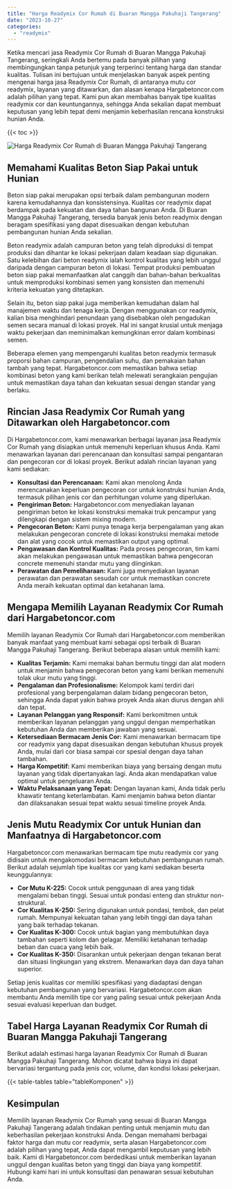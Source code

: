 ```yaml
---
title: "Harga Readymix Cor Rumah di Buaran Mangga Pakuhaji Tangerang"
date: "2023-10-27"
categories: 
  - "readymix"
---
```



Ketika mencari jasa Readymix Cor Rumah di Buaran Mangga Pakuhaji Tangerang, seringkali Anda bertemu pada banyak pilihan yang membingungkan tanpa petunjuk yang terperinci tentang harga dan standar kualitas. Tulisan ini bertujuan untuk menjelaskan banyak aspek penting mengenai harga jasa Readymix Cor Rumah, di antaranya mutu cor readymix, layanan yang ditawarkan, dan alasan kenapa Hargabetoncor.com adalah pilihan yang tepat. Kami pun akan membahas banyak tipe kualitas readymix cor dan keuntungannya, sehingga Anda sekalian dapat membuat keputusan yang lebih tepat demi menjamin keberhasilan rencana konstruksi hunian Anda.

{{< toc >}}

![Harga Readymix Cor Rumah di Buaran Mangga Pakuhaji Tangerang](https://hargareadymixid.github.io/hbc/readymix-hbc%20(15).png)

## Memahami Kualitas Beton Siap Pakai untuk Hunian

Beton siap pakai merupakan opsi terbaik dalam pembangunan modern karena kemudahannya dan konsistensinya. Kualitas cor readymix dapat berdampak pada kekuatan dan daya tahan bangunan Anda. Di Buaran Mangga Pakuhaji Tangerang, tersedia banyak jenis beton readymix dengan beragam spesifikasi yang dapat disesuaikan dengan kebutuhan pembangunan hunian Anda sekalian.

Beton readymix adalah campuran beton yang telah diproduksi di tempat produksi dan dihantar ke lokasi pekerjaan dalam keadaan siap digunakan. Satu kelebihan dari beton readymix ialah kontrol kualitas yang lebih unggul daripada dengan campuran beton di lokasi. Tempat produksi pembuatan beton siap pakai memanfaatkan alat canggih dan bahan-bahan berkualitas untuk memproduksi kombinasi semen yang konsisten dan memenuhi kriteria kekuatan yang ditetapkan.

Selain itu, beton siap pakai juga memberikan kemudahan dalam hal manajemen waktu dan tenaga kerja. Dengan menggunakan cor readymix, kalian bisa menghindari penundaan yang disebabkan oleh pengadukan semen secara manual di lokasi proyek. Hal ini sangat krusial untuk menjaga waktu pekerjaan dan meminimalkan kemungkinan error dalam kombinasi semen.

Beberapa elemen yang mempengaruhi kualitas beton readymix termasuk proporsi bahan campuran, pengendalian suhu, dan pemakaian bahan tambah yang tepat. Hargabetoncor.com memastikan bahwa setiap kombinasi beton yang kami berikan telah melewati serangkaian pengujian untuk memastikan daya tahan dan kekuatan sesuai dengan standar yang berlaku.

## Rincian Jasa Readymix Cor Rumah yang Ditawarkan oleh Hargabetoncor.com

Di Hargabetoncor.com, kami menawarkan berbagai layanan jasa Readymix Cor Rumah yang disiapkan untuk memenuhi keperluan khusus Anda. Kami menawarkan layanan dari perencanaan dan konsultasi sampai pengantaran dan pengecoran cor di lokasi proyek. Berikut adalah rincian layanan yang kami sediakan:

- **Konsultasi dan Perencanaan:** Kami akan menolong Anda merencanakan keperluan pengecoran cor untuk konstruksi hunian Anda, termasuk pilihan jenis cor dan perhitungan volume yang diperlukan.
- **Pengiriman Beton:** Hargabetoncor.com menyediakan layanan pengiriman beton ke lokasi konstruksi memakai truk pencampur yang dilengkapi dengan sistem mixing modern.
- **Pengecoran Beton:** Kami punya tenaga kerja berpengalaman yang akan melakukan pengecoran concrete di lokasi konstruksi memakai metode dan alat yang cocok untuk memastikan output yang optimal.
- **Pengawasan dan Kontrol Kualitas:** Pada proses pengecoran, tim kami akan melakukan pengawasan untuk memastikan bahwa pengecoran concrete memenuhi standar mutu yang diinginkan.
- **Perawatan dan Pemeliharaan:** Kami juga menyediakan layanan perawatan dan perawatan sesudah cor untuk memastikan concrete Anda meraih kekuatan optimal dan ketahanan lama.

## Mengapa Memilih Layanan Readymix Cor Rumah dari Hargabetoncor.com

Memilih layanan Readymix Cor Rumah dari Hargabetoncor.com memberikan banyak manfaat yang membuat kami sebagai opsi terbaik di Buaran Mangga Pakuhaji Tangerang. Berikut beberapa alasan untuk memilih kami:

- **Kualitas Terjamin:** Kami memakai bahan bermutu tinggi dan alat modern untuk menjamin bahwa pengecoran beton yang kami berikan memenuhi tolak ukur mutu yang tinggi.
- **Pengalaman dan Profesionalisme:** Kelompok kami terdiri dari profesional yang berpengalaman dalam bidang pengecoran beton, sehingga Anda dapat yakin bahwa proyek Anda akan diurus dengan ahli dan tepat.
- **Layanan Pelanggan yang Responsif:** Kami berkomitmen untuk memberikan layanan pelanggan yang unggul dengan memperhatikan kebutuhan Anda dan memberikan jawaban yang sesuai.
- **Ketersediaan Bermacam Jenis Cor:** Kami menawarkan bermacam tipe cor readymix yang dapat disesuaikan dengan kebutuhan khusus proyek Anda, mulai dari cor biasa sampai cor spesial dengan daya tahan tambahan.
- **Harga Kompetitif:** Kami memberikan biaya yang bersaing dengan mutu layanan yang tidak dipertanyakan lagi. Anda akan mendapatkan value optimal untuk pengeluaran Anda.
- **Waktu Pelaksanaan yang Tepat:** Dengan layanan kami, Anda tidak perlu khawatir tentang keterlambatan. Kami menjamin bahwa beton diantar dan dilaksanakan sesuai tepat waktu sesuai timeline proyek Anda.

## Jenis Mutu Readymix Cor untuk Hunian dan Manfaatnya di Hargabetoncor.com

Hargabetoncor.com menawarkan bermacam tipe mutu readymix cor yang didisain untuk mengakomodasi bermacam kebutuhan pembangunan rumah. Berikut adalah sejumlah tipe kualitas cor yang kami sediakan beserta keunggulannya:

- **Cor Mutu K-225:** Cocok untuk penggunaan di area yang tidak mengalami beban tinggi. Sesuai untuk pondasi enteng dan struktur non-struktural.
- **Cor Kualitas K-250:** Sering digunakan untuk pondasi, tembok, dan pelat rumah. Mempunyai kekuatan tahan yang lebih tinggi dan daya tahan yang baik terhadap tekanan.
- **Cor Kualitas K-300:** Cocok untuk bagian yang membutuhkan daya tambahan seperti kolom dan gelagar. Memiliki ketahanan terhadap beban dan cuaca yang lebih baik.
- **Cor Kualitas K-350:** Disarankan untuk pekerjaan dengan tekanan berat dan situasi lingkungan yang ekstrem. Menawarkan daya dan daya tahan superior.

Setiap jenis kualitas cor memiliki spesifikasi yang diadaptasi dengan kebutuhan pembangunan yang bervariasi. Hargabetoncor.com akan membantu Anda memilih tipe cor yang paling sesuai untuk pekerjaan Anda sesuai evaluasi keperluan dan budget.

## Tabel Harga Layanan Readymix Cor Rumah di Buaran Mangga Pakuhaji Tangerang

Berikut adalah estimasi harga layanan Readymix Cor Rumah di Buaran Mangga Pakuhaji Tangerang. Mohon dicatat bahwa biaya ini dapat bervariasi tergantung pada jenis cor, volume, dan kondisi lokasi pekerjaan.

{{< table-tables table="tableKomponen" >}}

## Kesimpulan

Memilih layanan Readymix Cor Rumah yang sesuai di Buaran Mangga Pakuhaji Tangerang adalah tindakan penting untuk menjamin mutu dan keberhasilan pekerjaan konstruksi Anda. Dengan memahami berbagai faktor harga dan mutu cor readymix, serta alasan Hargabetoncor.com adalah pilihan yang tepat, Anda dapat mengambil keputusan yang lebih baik. Kami di Hargabetoncor.com berdedikasi untuk memberikan layanan unggul dengan kualitas beton yang tinggi dan biaya yang kompetitif. Hubungi kami hari ini untuk konsultasi dan penawaran sesuai kebutuhan Anda.

